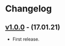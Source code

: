 # Changelog

## [v1.0.0] - (17.01.21)

 - First release.

[v1.0.0]: https://github.com/Limows/WinMobileIO/releases/tag/v1.0.0